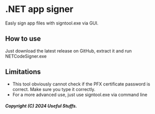 # .NET app signer
Easly sign app files with signtool.exe via GUI.

## How to use
Just download the latest release on GitHub, extract it and run NETCodeSigner.exe

## Limitations
- This tool obviously cannot check if the PFX certificate password is correct. Make sure you type it correctly.
- For a more advanced use, just use signtool.exe via command line

##### Copyright (C) 2024 Useful Stuffs.

